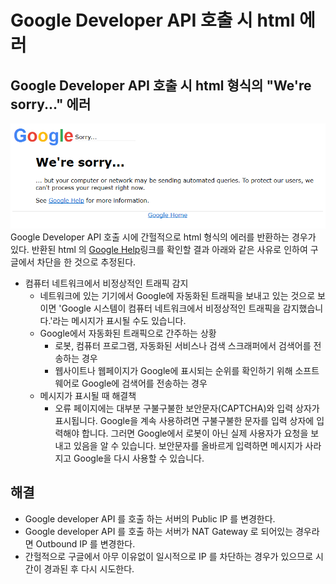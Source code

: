 # Google Developer API 호출 시 html 에러

## Google Developer API 호출 시 html 형식의 "We're sorry..." 에러
![google_api_html_error01.png](google_api_html_error01.png)
Google Developer API 호출 시에 간헐적으로 html 형식의 에러를 반환하는 경우가 있다.
반환된 html 의 [Google Help](https://support.google.com/websearch/answer/86640)링크를 확인할 결과 아래와 같은 사유로 인하여 구글에서 차단을 한 것으로 추정된다.
* 컴퓨터 네트워크에서 비정상적인 트래픽 감지
	+ 네트워크에 있는 기기에서 Google에 자동화된 트래픽을 보내고 있는 것으로 보이면 'Google 시스템이 컴퓨터 네트워크에서 비정상적인 트래픽을 감지했습니다.'라는 메시지가 표시될 수도 있습니다.
	+ Google에서 자동화된 트래픽으로 간주하는 상황
		- 로봇, 컴퓨터 프로그램, 자동화된 서비스나 검색 스크래퍼에서 검색어를 전송하는 경우
		- 웹사이트나 웹페이지가 Google에 표시되는 순위를 확인하기 위해 소프트웨어로 Google에 검색어를 전송하는 경우
	+ 메시지가 표시될 때 해결책
		- 오류 페이지에는 대부분 구불구불한 보안문자(CAPTCHA)와 입력 상자가 표시됩니다. Google을 계속 사용하려면 구불구불한 문자를 입력 상자에 입력해야 합니다. 그러면 Google에서 로봇이 아닌 실제 사용자가 요청을 보내고 있음을 알 수 있습니다. 보안문자를 올바르게 입력하면 메시지가 사라지고 Google을 다시 사용할 수 있습니다.

## 해결
* Google developer API 를 호출 하는 서버의 Public IP 를 변경한다.
* Google developer API 를 호출 하는 서버가 NAT Gateway 로 되어있는 경우라면 Outbound IP 를 변경한다.
* 간헐적으로 구글에서 아무 이유없이 일시적으로 IP 를 차단하는 경우가 있으므로 시간이 경과된 후 다시 시도한다.
